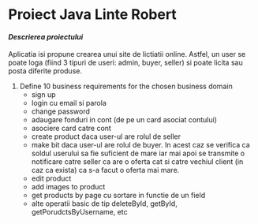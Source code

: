 # Proiect Java Linte Robert
#### **_Descrierea proiectului_**
Aplicatia isi propune crearea unui site de lictiatii online. Astfel, un user se poate loga (fiind 3 tipuri de useri: admin, buyer, seller) si poate licita sau posta diferite produse. 
1. Define 10 business requirements for the chosen business domain
   - sign up
   - login cu email si parola
   - change password
   - adaugare fonduri in cont (de pe un card asociat contului)
   - asociere card catre cont
   - create product daca user-ul are rolul de seller
   - make bit daca user-ul are rolul de buyer. In acest caz se verifica ca soldul userului sa fie suficient de mare iar mai apoi se transmite o notificare catre seller ca are o oferta cat si catre vechiul client (in caz ca exista) ca s-a facut o oferta mai mare.
   - edit product
   - add images to product
   - get products by page cu sortare in functie de un field
   - alte operatii basic de tip deleteById, getById, getPorudctsByUsername, etc
   
